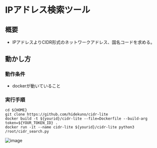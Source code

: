 IPアドレス検索ツール
=================

## 概要
- IPアドレスよりCIDR形式のネットワークアドレス、国名コードを求める。

## 動かし方
### 動作条件
- dockerが動いていること

### 実行手順 
```
cd ${HOME}
git clone https://github.com/hidekuno/cidr-lite
docker build -t ${yourid}/cidr-lite --file=Dockerfile --build-arg token=${YOUR_TOKEN_ID} .
docker run -it --name cidr-lite ${yourid}/cidr-lite python3 /root/cidr_search.py
```
![image](https://user-images.githubusercontent.com/22115777/67066250-a798f900-f1ac-11e9-9765-861678a7d32b.png)

